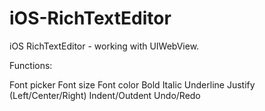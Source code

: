 iOS-RichTextEditor
==================

iOS RichTextEditor - working with UIWebView.

Functions:

Font picker
Font size
Font color
Bold
Italic
Underline
Justify (Left/Center/Right)
Indent/Outdent
Undo/Redo
